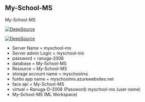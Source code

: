 ## My-School-MS

My-School-MS

[![DeepSource](https://deepsource.io/gh/Programmer-RD-AI/My-School-MS.svg/?label=active+issues&show_trend=true&token=EnO9lg7Y-AgOQaYbV7e4f4QE)](https://deepsource.io/gh/Programmer-RD-AI/My-School-MS/?ref=repository-badge)

[![DeepSource](https://deepsource.io/gh/Programmer-RD-AI/My-School-MS.svg/?label=resolved+issues&show_trend=true&token=EnO9lg7Y-AgOQaYbV7e4f4QE)](https://deepsource.io/gh/Programmer-RD-AI/My-School-MS/?ref=repository-badge)

- Server Name = myschool-ms
- Server admin Login = myschool-ms
- password = ranuga-2008
- database = My-School-MS
- Resource = My-School-MS
- storage account name = myschoolms
- funtio app name = myschoolms.azurewebsites.net
- face api = My-School-MS
- virtual = Ranuga-D-2008 (Password) myschool-ms (user name)
- My-School-MS (ML Workspace)
